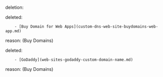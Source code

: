 deletion:

deleted:

		- [Buy Domain for Web Apps](custom-dns-web-site-buydomains-web-app.md)

reason: (Buy Domains)

deleted:

		- [GoDaddy](web-sites-godaddy-custom-domain-name.md)

reason: (Buy Domains)

